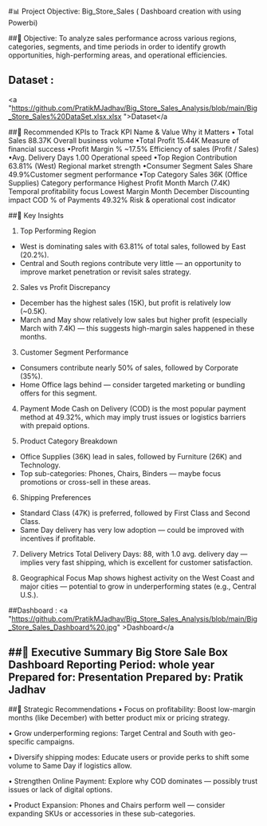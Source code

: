 

#📊 Project Objective: Big_Store_Sales ( Dashboard creation with using Powerbi)

##🎯 Objective:
To analyze sales performance across various regions, categories, segments, and time periods in order to identify growth opportunities, high-performing areas, and operational efficiencies.

## Dataset :
<a
"https://github.com/PratikMJadhav/Big_Store_Sales_Analysis/blob/main/Big_Store_Sales%20DataSet.xlsx.xlsx ">Dataset</a

##📌 Recommended KPIs to Track
KPI Name &	Value	Why it Matters
• Total Sales	88.37K	Overall business volume
•Total Profit	15.44K	Measure of financial success
•Profit Margin %	~17.5%	Efficiency of sales (Profit / Sales)
•Avg. Delivery Days	1.00	Operational speed
•Top Region Contribution	63.81% (West)	Regional market strength
•Consumer Segment Sales Share	49.9%Customer segment performance
•Top Category Sales	36K (Office Supplies)	Category performance
Highest Profit Month	March (7.4K)	Temporal profitability focus
Lowest Margin Month	December	Discounting impact
COD % of Payments	49.32%	Risk & operational cost indicator

##🔑 Key Insights
1. Top Performing Region
- West is dominating sales with 63.81% of total sales, followed by East (20.2%).
- Central and South regions contribute very little — an opportunity to improve market penetration or revisit sales strategy.

2. Sales vs Profit Discrepancy
- December has the highest sales (15K), but profit is relatively low (~0.5K).
- March and May show relatively low sales but higher profit (especially March with 7.4K) — this suggests high-margin sales happened in these months.

3. Customer Segment Performance
- Consumers contribute nearly 50% of sales, followed by Corporate (35%).
- Home Office lags behind — consider targeted marketing or bundling offers for this segment.

4. Payment Mode
Cash on Delivery (COD) is the most popular payment method at 49.32%, which may imply trust issues or logistics barriers with prepaid options.

5. Product Category Breakdown
- Office Supplies (36K) lead in sales, followed by Furniture (26K) and Technology.
- Top sub-categories: Phones, Chairs, Binders — maybe focus promotions or cross-sell in these areas.

6. Shipping Preferences
- Standard Class (47K) is preferred, followed by First Class and Second Class.
- Same Day delivery has very low adoption — could be improved with incentives if profitable.

7. Delivery Metrics
Total Delivery Days: 88, with 1.0 avg. delivery day — implies very fast shipping, which is excellent for customer satisfaction.

8. Geographical Focus
Map shows highest activity on the West Coast and major cities — potential to grow in underperforming states (e.g., Central U.S.).

##Dashboard :
<a
"https://github.com/PratikMJadhav/Big_Store_Sales_Analysis/blob/main/Big_Store_Sales_Dashboard%20.jpg" >Dashboard</a

##📄 Executive Summary
Big Store Sale Box Dashboard
Reporting Period: whole year
Prepared for: Presentation 
Prepared by: Pratik Jadhav
--

##🧠 Strategic Recommendations
• Focus on profitability: Boost low-margin months (like December) with better product mix or pricing strategy.

• Grow underperforming regions: Target Central and South with geo-specific campaigns.

• Diversify shipping modes: Educate users or provide perks to shift some volume to Same Day if logistics allow.

• Strengthen Online Payment: Explore why COD dominates — possibly trust issues or lack of digital options.

• Product Expansion: Phones and Chairs perform well — consider expanding SKUs or accessories in these sub-categories.


